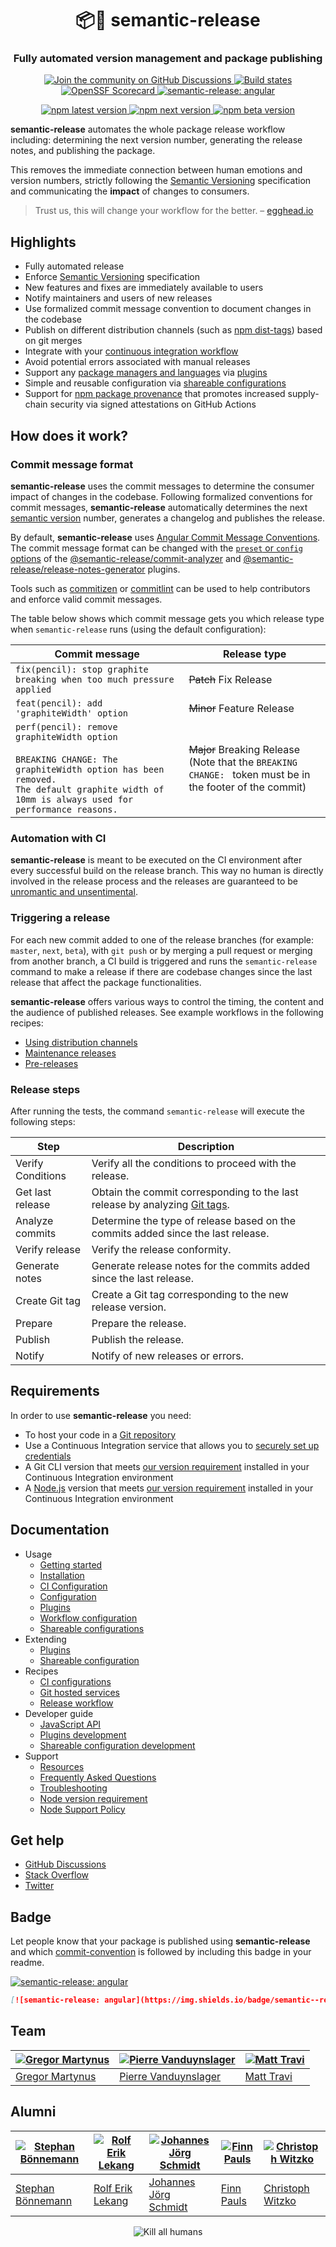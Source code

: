 <h1 align="center" style="border-bottom: none;">📦🚀 semantic-release</h1>
<h3 align="center">Fully automated version management and package publishing</h3>
<p align="center">
  <a href="https://github.com/semantic-release/semantic-release/discussions">
    <img alt="Join the community on GitHub Discussions" src="https://img.shields.io/badge/Join%20the%20community-on%20GitHub%20Discussions-blue">
  </a>
  <a href="https://github.com/semantic-release/semantic-release/actions?query=workflow%3ATest+branch%3Amaster">
    <img alt="Build states" src="https://github.com/semantic-release/semantic-release/workflows/Test/badge.svg">
  </a>
  <a href="https://securityscorecards.dev/viewer/?uri=github.com/semantic-release/semantic-release">
    <img alt="OpenSSF Scorecard" src="https://api.securityscorecards.dev/projects/github.com/semantic-release/semantic-release/badge">
  </a>
  <a href="#badge">
    <img alt="semantic-release: angular" src="https://img.shields.io/badge/semantic--release-angular-e10079?logo=semantic-release">
  </a>
</p>
<p align="center">
  <a href="https://www.npmjs.com/package/semantic-release">
    <img alt="npm latest version" src="https://img.shields.io/npm/v/semantic-release/latest.svg">
  </a>
  <a href="https://www.npmjs.com/package/semantic-release">
    <img alt="npm next version" src="https://img.shields.io/npm/v/semantic-release/next.svg">
  </a>
  <a href="https://www.npmjs.com/package/semantic-release">
    <img alt="npm beta version" src="https://img.shields.io/npm/v/semantic-release/beta.svg">
  </a>
</p>

**semantic-release** automates the whole package release workflow including: determining the next version number,
generating the release notes, and publishing the package.

This removes the immediate connection between human emotions and version numbers, strictly following
the [Semantic Versioning](http://semver.org) specification and communicating the **impact** of changes to consumers.

> Trust us, this will change your workflow for the
> better. – [egghead.io](https://egghead.io/lessons/javascript-how-to-write-a-javascript-library-automating-releases-with-semantic-release)

## Highlights

- Fully automated release
- Enforce [Semantic Versioning](https://semver.org) specification
- New features and fixes are immediately available to users
- Notify maintainers and users of new releases
- Use formalized commit message convention to document changes in the codebase
- Publish on different distribution channels (such as [npm dist-tags](https://docs.npmjs.com/cli/dist-tag)) based on git
  merges
- Integrate with your [continuous integration workflow](docs/recipes/release-workflow/README.md#ci-configurations)
- Avoid potential errors associated with manual releases
- Support any [package managers and languages](docs/recipes/release-workflow/README.md#package-managers-and-languages)
  via [plugins](docs/usage/plugins.md)
- Simple and reusable configuration via [shareable configurations](docs/usage/shareable-configurations.md)
- Support for [npm package provenance](https://github.com/semantic-release/npm#npm-provenance) that promotes increased
  supply-chain security via signed attestations on GitHub Actions

## How does it work?

### Commit message format

**semantic-release** uses the commit messages to determine the consumer impact of changes in the codebase.
Following formalized conventions for commit messages, **semantic-release** automatically determines the
next [semantic version](https://semver.org) number, generates a changelog and publishes the release.

By default, **semantic-release**
uses [Angular Commit Message Conventions](https://github.com/angular/angular/blob/master/CONTRIBUTING.md#-commit-message-format).
The commit message format can be changed with the [`preset` or `config` options](docs/usage/configuration.md#options) of
the [@semantic-release/commit-analyzer](https://github.com/semantic-release/commit-analyzer#options)
and [@semantic-release/release-notes-generator](https://github.com/semantic-release/release-notes-generator#options)
plugins.

Tools such as [commitizen](https://github.com/commitizen/cz-cli)
or [commitlint](https://github.com/conventional-changelog/commitlint) can be used to help contributors and enforce valid
commit messages.

The table below shows which commit message gets you which release type when `semantic-release` runs (using the default
configuration):

| Commit message                                                                                                                                                                                   | Release type                                                                                                    |
|--------------------------------------------------------------------------------------------------------------------------------------------------------------------------------------------------|-----------------------------------------------------------------------------------------------------------------|
| `fix(pencil): stop graphite breaking when too much pressure applied`                                                                                                                             | ~~Patch~~ Fix Release                                                                                           |
| `feat(pencil): add 'graphiteWidth' option`                                                                                                                                                       | ~~Minor~~ Feature Release                                                                                       |
| `perf(pencil): remove graphiteWidth option`<br><br>`BREAKING CHANGE: The graphiteWidth option has been removed.`<br>`The default graphite width of 10mm is always used for performance reasons.` | ~~Major~~ Breaking Release <br /> (Note that the `BREAKING CHANGE: ` token must be in the footer of the commit) |

### Automation with CI

**semantic-release** is meant to be executed on the CI environment after every successful build on the release branch.
This way no human is directly involved in the release process and the releases are guaranteed to
be [unromantic and unsentimental](https://github.com/dominictarr/sentimental-versioning#readme).

### Triggering a release

For each new commit added to one of the release branches (for example: `master`, `next`, `beta`), with `git push` or by
merging a pull request or merging from another branch, a CI build is triggered and runs the `semantic-release` command
to make a release if there are codebase changes since the last release that affect the package functionalities.

**semantic-release** offers various ways to control the timing, the content and the audience of published releases.
See example workflows in the following recipes:

- [Using distribution channels](docs/recipes/release-workflow/distribution-channels.md#publishing-on-distribution-channels)
- [Maintenance releases](docs/recipes/release-workflow/maintenance-releases.md#publishing-maintenance-releases)
- [Pre-releases](docs/recipes/release-workflow/pre-releases.md#publishing-pre-releases)

### Release steps

After running the tests, the command `semantic-release` will execute the following steps:

| Step              | Description                                                                                                                     |
|-------------------|---------------------------------------------------------------------------------------------------------------------------------|
| Verify Conditions | Verify all the conditions to proceed with the release.                                                                          |
| Get last release  | Obtain the commit corresponding to the last release by analyzing [Git tags](https://git-scm.com/book/en/v2/Git-Basics-Tagging). |
| Analyze commits   | Determine the type of release based on the commits added since the last release.                                                |
| Verify release    | Verify the release conformity.                                                                                                  |
| Generate notes    | Generate release notes for the commits added since the last release.                                                            |
| Create Git tag    | Create a Git tag corresponding to the new release version.                                                                      |
| Prepare           | Prepare the release.                                                                                                            |
| Publish           | Publish the release.                                                                                                            |
| Notify            | Notify of new releases or errors.                                                                                               |

## Requirements

In order to use **semantic-release** you need:

- To host your code in a [Git repository](https://git-scm.com)
- Use a Continuous Integration service that allows you
  to [securely set up credentials](docs/usage/ci-configuration.md#authentication)
- A Git CLI version that meets [our version requirement](docs/support/git-version.md) installed in your Continuous
  Integration environment
- A [Node.js](https://nodejs.org) version that meets [our version requirement](docs/support/node-version.md) installed
  in your Continuous Integration environment

## Documentation

- Usage
    - [Getting started](docs/usage/getting-started.md#getting-started)
    - [Installation](docs/usage/installation.md#installation)
    - [CI Configuration](docs/usage/ci-configuration.md#ci-configuration)
    - [Configuration](docs/usage/configuration.md#configuration)
    - [Plugins](docs/usage/plugins.md)
    - [Workflow configuration](docs/usage/workflow-configuration.md)
    - [Shareable configurations](docs/usage/shareable-configurations.md)
- Extending
    - [Plugins](docs/extending/plugins-list.md)
    - [Shareable configuration](docs/extending/shareable-configurations-list.md)
- Recipes
    - [CI configurations](docs/recipes/ci-configurations/README.md)
    - [Git hosted services](docs/recipes/git-hosted-services/README.md)
    - [Release workflow](docs/recipes/release-workflow/README.md)
- Developer guide
    - [JavaScript API](docs/developer-guide/js-api.md)
    - [Plugins development](docs/developer-guide/plugin.md)
    - [Shareable configuration development](docs/developer-guide/shareable-configuration.md)
- Support
    - [Resources](docs/support/resources.md)
    - [Frequently Asked Questions](docs/support/FAQ.md)
    - [Troubleshooting](docs/support/troubleshooting.md)
    - [Node version requirement](docs/support/node-version.md)
    - [Node Support Policy](docs/support/node-support-policy.md)

## Get help

- [GitHub Discussions](https://github.com/semantic-release/semantic-release/discussions)
- [Stack Overflow](https://stackoverflow.com/questions/tagged/semantic-release)
- [Twitter](https://twitter.com/SemanticRelease)

## Badge

Let people know that your package is published using **semantic-release** and
which [commit-convention](#commit-message-format) is followed by including this badge in your readme.

[![semantic-release: angular](https://img.shields.io/badge/semantic--release-angular-e10079?logo=semantic-release)](https://github.com/semantic-release/semantic-release)

```md
[![semantic-release: angular](https://img.shields.io/badge/semantic--release-angular-e10079?logo=semantic-release)](https://github.com/semantic-release/semantic-release)
```

## Team

| [![Gregor Martynus](https://github.com/gr2m.png?size=100)](https://github.com/gr2m) | [![Pierre Vanduynslager](https://github.com/pvdlg.png?size=100)](https://github.com/pvdlg) | [![Matt Travi](https://github.com/travi.png?size=100)](https://github.com/travi) |
|-------------------------------------------------------------------------------------|--------------------------------------------------------------------------------------------|----------------------------------------------------------------------------------|
| [Gregor Martynus](https://github.com/gr2m)                                          | [Pierre Vanduynslager](https://github.com/pvdlg)                                           | [Matt Travi](https://github.com/travi)                                           |

## Alumni

| [![Stephan Bönnemann](https://github.com/boennemann.png?size=100)](https://github.com/boennemann) | [![Rolf Erik Lekang](https://github.com/relekang.png?size=100)](https://github.com/relekang) | [![Johannes Jörg Schmidt](https://github.com/jo.png?size=100)](https://github.com/jo) | [![Finn Pauls](https://github.com/finnp.png?size=100)](https://github.com/finnp) | [![Christoph Witzko](https://github.com/christophwitzko.png?size=100)](https://github.com/christophwitzko) |
|---------------------------------------------------------------------------------------------------|----------------------------------------------------------------------------------------------|---------------------------------------------------------------------------------------|----------------------------------------------------------------------------------|------------------------------------------------------------------------------------------------------------|
| [Stephan Bönnemann](https://github.com/boennemann)                                                | [Rolf Erik Lekang](https://github.com/relekang)                                              | [Johannes Jörg Schmidt](https://github.com/jo)                                        | [Finn Pauls](https://github.com/finnp)                                           | [Christoph Witzko](https://github.com/christophwitzko)                                                     |

<p align="center">
  <img alt="Kill all humans" src="media/bender.png">
</p>
